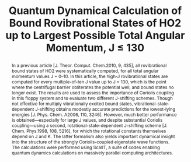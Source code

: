 ---
keywords: ['article','Exact Quantum Dynamics','HO2','ScalIT','JPC' ]
authors: ['Petty, Corey', 'Chen, Wenwu', 'Poirier, Bill']
publication: "Journal of Physical Chemistry A"
abstract: "In a previous article [J. Theor. Comput. Chem.2010, 9, 435], all rovibrational bound states of HO2 were systematically computed, for all total angular momentum values J = 0–10. In this article, the high-J rovibrational states are computed for every multiple-of-ten J value up to J = 130, which is the point where the centrifugal barrier obliterates the potential well, and bound states no longer exist. The results are used to assess the importance of Coriolis coupling in this floppy system and to evaluate two different J-shifting schemes. Though not effective for multiply vibrationally excited bound states, vibrational-state-dependent J-shifting obtains modestly accurate predictions for the lowest-lying energies [J. Phys. Chem. A2006, 110, 3246]. However, much better performance is obtained—especially for large J values, and despite substantial Coriolis coupling—using a second, rotational-state-dependent J-shifting scheme [J. Chem. Phys.1998, 108, 5216], for which the rotational constants themselves depend on J and K. The latter formalism also yields important dynamical insight into the structure of the strongly Coriolis-coupled eigenstate wave functions. The calculations were performed using ScalIT, a suite of codes enabling quantum dynamics calculations on massively parallel computing architectures."
links:
 - name: ACS publications
   link: https://pubs.acs.org/doi/abs/10.1021/jp401154m
title: "Quantum Dynamical Calculation of Bound Rovibrational States of HO2 up to Largest Possible Total Angular Momentum, J ≤ 130"
ENTRYTYPE: "article"
enableToc: False
enableWhoami: False
pinned: true
publishDate: "2013-08-15"
---